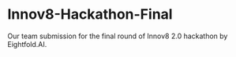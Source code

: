 # Innov8-Hackathon-Final
Our team submission for the final round of Innov8 2.0 hackathon by Eightfold.AI.
